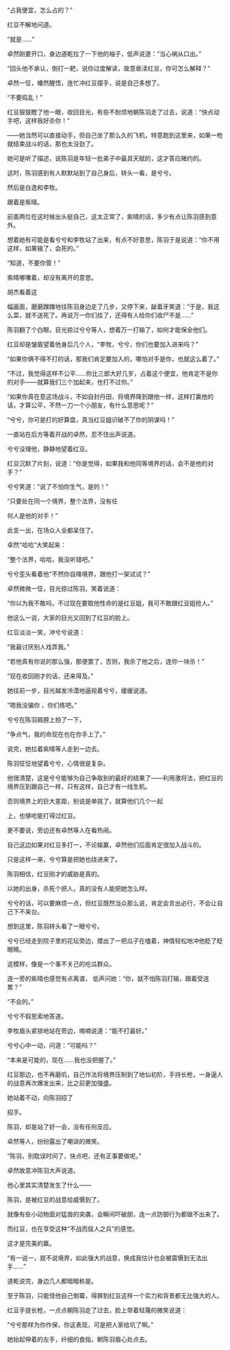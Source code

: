 “占我便宜，怎么占的？”

红豆不解地问道。

“就是……”

卓然刚要开口，身边道乾拉了一下他的袖子，低声说道：“当心祸从口出。”

“回头他不承认，倒打一耙，说你过度解读，故意亵渎红豆，你可怎么解释？”

卓然一怔，幡然醒悟，连忙冲红豆摆手，说是自己多想了。

“不要捣乱！”

红豆狠狠瞪了他一眼，收回目光，有些不耐烦地朝陈羽走了过去，说道：“快点动手吧，这样我好杀你！”

——她当然可以直接动手，但自己坐了那么久的飞机，特意跑到这里来，如果一枪就结束战斗的话，那也太没劲了。

她可是听了描述，说陈羽是年轻一批弟子中最具天赋的，这才答应赌约的。

这时，陈羽感到有人默默站到了自己身后，转头一看，是兮兮。

然后是白逸和李牧。

跟着是紫晴。

前面两位在这时候出头挺自己，这太正常了，紫晴的话，多少有点让陈羽感到意外。

想着她有可能是看兮兮和李牧站了出来，有点不好意思，陈羽于是说道：“你不用这样，如果输了，会死的。”

“知道，不要你管！”

紫晴嘟囔着，却没有离开的意思。

胡杰看着这

幅画面，磨磨蹭蹭地往陈羽身边走了几步，又停下来，龇着牙笑道：“于是，我这么菜，就不送死了。再说万一你们挂了，还得有人给你们收尸不是……”

陈羽翻了个白眼，目光掠过兮兮等人，想着万一打输了，如何才能保全他们。

红豆却是皱眉望着他身后几个人，“李牧，兮兮，你们也要加入进来吗？”

“如果你俩不得不打的话，那我们肯定要加入的，哪怕对手是你，也就这么着了。”

“不过，我觉得这样不公平……你比三郎大好几岁，占着这个便宜，他肯定不是你的对手——就算我们三个加起来，也打不过你。”

“如果你真在意这场战斗，不如自封丹田，将境界降到跟他一样，这样打赢他的话，才算公平，不然一刀一个小朋友，有什么意思呢？”

“兮兮，你可是打的好算盘，真当红豆姐识破不了你的阴谋吗！”

一直站在后方等着开战的卓然，忍不住出声说道。

兮兮没理他，静静地望着红豆。

红豆沉默了片刻，说道：“你是觉得，如果我和他同等境界的话，会不是他的对手？”

兮兮笑道：“说了不怕你生气，是的！”

“只要处在同一个境界，整个法界，没有任

何人是他的对手！”

此言一出，在场众人全都呆住了。

卓然“哈哈”大笑起来：

“整个法界，哈哈，我没听错吧。”

兮兮歪头看着他“不然你自降境界，跟他打一架试试？”

卓然微微一怔，目光掠过陈羽，笑着说道：

“你以为我不敢吗，不过现在要取他性命的是红豆姐，我可不敢跟红豆姐抢人。”

他这么一说，大家的目光又回到了红豆的脸上。

红豆淡淡一笑，冲兮兮说道：

“我最讨厌别人戏弄我。”

“若他真有你说的那么强，那便罢了，否则，我杀了他之后，连你一块杀！”

“现在收回刚才的话，还来得及。”

她往前一步，目光越发冷漠地逼视着兮兮，缓缓说道。

“嗯我没骗你 ，你们练吧。”

兮兮在陈羽肩膀上拍了一下，

“争点气，我的命现在也在你手上了。”

说完，她拉着紫晴等人走到一边去。

陈羽怔怔地望着兮兮，心情很是复杂。

他很清楚，这是兮兮能够为自己争取到的最好的结果了——利用激将法，把红豆的境界压到跟自己一样，只有这样，自己才有一线生机。

否则境界上的巨大差距，别说是单挑了，就算他们几个一起

上，也够呛能打得过红豆。

更不要说，旁边还有卓然等人在看热闹。

自己这边如果对红豆多打一，不论输赢，卓然他们后面肯定很加入战斗的。

只是这样一来，兮兮算是把她也绕进来了。

陈羽相信，红豆刚才的威胁是真的。

以她的出身，杀死个把人，真的没有人能把她怎么样。

兮兮的话，可以要麻烦一点，但红豆既然当众那么说，肯定会言出必行，不会让自己下不来台。

想到这里，陈羽转头看了一眼兮兮。

兮兮已经走到院子里的花坛旁边，摸出了一把瓜子在嗑着，神情轻松地冲他眨了眨眼睛。

这模样，像是一个事不关己的吃瓜群众。

连一旁的紫晴也感觉有点离谱， 低声问她：“你，就不怕陈羽打输，跟着受连累？”

“不会的。”

兮兮不假思索地答道。

李牧眉头紧锁地站在旁边，喃喃说道：“能不打最好。”

兮兮心中一动，问道：“可能吗？”

“本来是可能的，现在……我也没把握了。”

红豆那边，也不再磨叽，自己作法将境界压制到了地仙初阶，手持长枪，一身逼人的战意再次爆发出来，比之前更加强盛。

她站着不动，向陈羽招了

招手。

陈羽，却是站了好一会，没有任何反应。

卓然等人，纷纷露出了嘲讽的微笑。

“陈羽，别耽误时间了，快点吧，还有正事要做呢。”

卓然故意冲陈羽大声说道。

他心里其实清楚发生了什么——

陈羽，是被红豆的战意给威慑到了。

就像有些小动物面对猛兽的突袭，会瞬间吓破胆，连一点防御行为都做不出来了。

而红豆，也在享受这种“不战而屈人之兵”的感觉。

这才是完美的赢。

“有一说一，就不说境界，如此强大的战意，换成我估计也会被震慑到无法出手……”

道乾说完，身边几人都暗暗称是。

至于陈羽，只能怪他自己倒霉，得罪到红豆这样一个实力和背景都无比强大的人。

红豆手提长枪，一点点朝陈羽走了过去，脸上带着轻蔑的微笑说道：

“兮兮那样为你作保，你这表现，可是把人家给坑了啊。”

她抬起伸着的左手，纤细的食指，朝陈羽眉心处点去。
